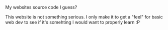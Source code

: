 My websites source code I guess?

This website is not something serious. I only make it to get a "feel" for basic web dev to see if it's somehting I would want to properly learn :P
